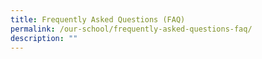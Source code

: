 ```yaml
---
title: Frequently Asked Questions (FAQ)
permalink: /our-school/frequently-asked-questions-faq/
description: ""
---
```

